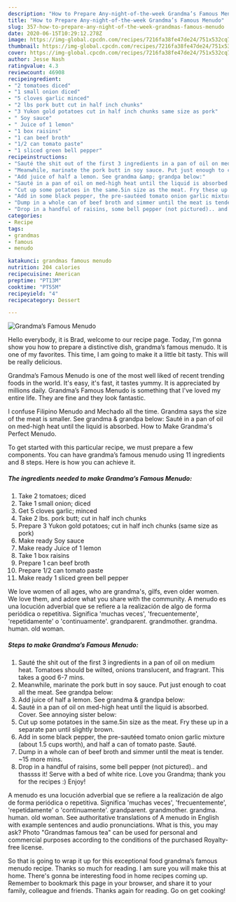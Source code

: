 ```yaml
---
description: "How to Prepare Any-night-of-the-week Grandma’s Famous Menudo"
title: "How to Prepare Any-night-of-the-week Grandma’s Famous Menudo"
slug: 357-how-to-prepare-any-night-of-the-week-grandmas-famous-menudo
date: 2020-06-15T10:29:12.278Z
image: https://img-global.cpcdn.com/recipes/7216fa38fe47de24/751x532cq70/grandmas-famous-menudo-recipe-main-photo.jpg
thumbnail: https://img-global.cpcdn.com/recipes/7216fa38fe47de24/751x532cq70/grandmas-famous-menudo-recipe-main-photo.jpg
cover: https://img-global.cpcdn.com/recipes/7216fa38fe47de24/751x532cq70/grandmas-famous-menudo-recipe-main-photo.jpg
author: Jesse Nash
ratingvalue: 4.3
reviewcount: 46908
recipeingredient:
- "2 tomatoes diced"
- "1 small onion diced"
- "5 cloves garlic minced"
- "2 lbs pork butt cut in half inch chunks"
- "3 Yukon gold potatoes cut in half inch chunks same size as pork"
- " Soy sauce"
- " Juice of 1 lemon"
- "1 box raisins"
- "1 can beef broth"
- "1/2 can tomato paste"
- "1 sliced green bell pepper"
recipeinstructions:
- "Sauté the shit out of the first 3 ingredients in a pan of oil on medium heat. Tomatoes should be wilted, onions translucent, and fragrant. This takes a good 6-7 mins."
- "Meanwhile, marinate the pork butt in soy sauce. Put just enough to coat all the meat. See grandpa below:"
- "Add juice of half a lemon. See grandma &amp; grandpa below:"
- "Sauté in a pan of oil on med-high heat until the liquid is absorbed. Cover. See annoying sister below:"
- "Cut up some potatoes in the same.5in size as the meat. Fry these up in a separate pan until slightly brown."
- "Add in some black pepper, the pre-sautéed tomato onion garlic mixture (about 1.5 cups worth), and half a can of tomato paste. Sauté."
- "Dump in a whole can of beef broth and simmer until the meat is tender. ~15 more mins."
- "Drop in a handful of raisins, some bell pepper (not pictured).. and thassss it! Serve with a bed of white rice. Love you Grandma; thank you for the recipes :) Enjoy!"
categories:
- Recipe
tags:
- grandmas
- famous
- menudo

katakunci: grandmas famous menudo 
nutrition: 204 calories
recipecuisine: American
preptime: "PT13M"
cooktime: "PT55M"
recipeyield: "4"
recipecategory: Dessert

---
```



![Grandma’s Famous Menudo](https://img-global.cpcdn.com/recipes/7216fa38fe47de24/751x532cq70/grandmas-famous-menudo-recipe-main-photo.jpg)

Hello everybody, it is Brad, welcome to our recipe page. Today, I'm gonna show you how to prepare a distinctive dish, grandma’s famous menudo. It is one of my favorites. This time, I am going to make it a little bit tasty. This will be really delicious.

Grandma’s Famous Menudo is one of the most well liked of recent trending foods in the world. It's easy, it's fast, it tastes yummy. It is appreciated by millions daily. Grandma’s Famous Menudo is something that I've loved my entire life. They are fine and they look fantastic.

I confuse Filipino Menudo and Mechado all the time. Grandma says the size of the meat is smaller. See grandma &amp; grandpa below: Sauté in a pan of oil on med-high heat until the liquid is absorbed. How to Make Grandma&#39;s Perfect Menudo.


To get started with this particular recipe, we must prepare a few components. You can have grandma’s famous menudo using 11 ingredients and 8 steps. Here is how you can achieve it.

<!--inarticleads1-->

##### The ingredients needed to make Grandma’s Famous Menudo:

1. Take 2 tomatoes; diced
1. Take 1 small onion; diced
1. Get 5 cloves garlic; minced
1. Take 2 lbs. pork butt; cut in half inch chunks
1. Prepare 3 Yukon gold potatoes; cut in half inch chunks (same size as pork)
1. Make ready  Soy sauce
1. Make ready  Juice of 1 lemon
1. Take 1 box raisins
1. Prepare 1 can beef broth
1. Prepare 1/2 can tomato paste
1. Make ready 1 sliced green bell pepper


We love women of all ages, who are grandma&#39;s, gilfs, even older women. We love them, and adore what you share with the community. A menudo es una locución adverbial que se refiere a la realización de algo de forma periódica o repetitiva. Significa &#39;muchas veces&#39;, &#39;frecuentemente&#39;, &#39;repetidamente&#39; o &#39;continuamente&#39;. grandparent. grandmother. grandma. human. old woman. 

<!--inarticleads2-->

##### Steps to make Grandma’s Famous Menudo:

1. Sauté the shit out of the first 3 ingredients in a pan of oil on medium heat. Tomatoes should be wilted, onions translucent, and fragrant. This takes a good 6-7 mins.
1. Meanwhile, marinate the pork butt in soy sauce. Put just enough to coat all the meat. See grandpa below:
1. Add juice of half a lemon. See grandma &amp; grandpa below:
1. Sauté in a pan of oil on med-high heat until the liquid is absorbed. Cover. See annoying sister below:
1. Cut up some potatoes in the same.5in size as the meat. Fry these up in a separate pan until slightly brown.
1. Add in some black pepper, the pre-sautéed tomato onion garlic mixture (about 1.5 cups worth), and half a can of tomato paste. Sauté.
1. Dump in a whole can of beef broth and simmer until the meat is tender. ~15 more mins.
1. Drop in a handful of raisins, some bell pepper (not pictured).. and thassss it! Serve with a bed of white rice. Love you Grandma; thank you for the recipes :) Enjoy!


A menudo es una locución adverbial que se refiere a la realización de algo de forma periódica o repetitiva. Significa &#39;muchas veces&#39;, &#39;frecuentemente&#39;, &#39;repetidamente&#39; o &#39;continuamente&#39;. grandparent. grandmother. grandma. human. old woman. See authoritative translations of A menudo in English with example sentences and audio pronunciations. What is this, you may ask? Photo &#34;Grandmas famous tea&#34; can be used for personal and commercial purposes according to the conditions of the purchased Royalty-free license. 

So that is going to wrap it up for this exceptional food grandma’s famous menudo recipe. Thanks so much for reading. I am sure you will make this at home. There's gonna be interesting food in home recipes coming up. Remember to bookmark this page in your browser, and share it to your family, colleague and friends. Thanks again for reading. Go on get cooking!
